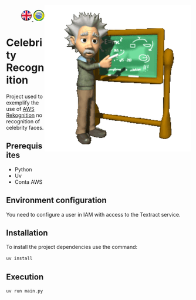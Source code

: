 <img src="./img/gif v1.gif" min-width="400px" max-width="400px" width="400px" align="right" alt="Computador iuriCode">
<p>
  <div align="right"> 
<a href="./README.md"> <img src="./img/LogoUK.png" alt="Logo UK" width="30"/></a><a href="./leiame.md"> <img src="./img/logoBrazil.png" alt="Logo Brasil" width="30"/> </a>
</div>
  <H1><b>Celebrity Recognition</b> </H1>
  
</p> 

Project used to exemplify the use of [AWS Rekognition](https://docs.aws.amazon.com/pt_br/rekognition/latest/APIReference/API_RecognizeCelebrities.html) no recognition of celebrity faces.

## Prerequisites

- Python
- Uv
- Conta AWS

## Environment configuration

You need to configure a user in IAM with access to the Textract service.

## Installation

To install the project dependencies use the command:

```sh
uv install
```

## Execution

```
uv run main.py
```
